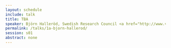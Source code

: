 ```yaml
---
layout: schedule
include: talk
title: TBA
speaker: Björn Halleröd, Swedish Research Council <a href="http://www.vr.se/inenglish/researchinfrastructure/councilforresearchinfrastructure.html">RFI</a> Secretary General
permalink: /talks/1a-bjorn-hallerod/
session: s01
abstract: none
---
```


